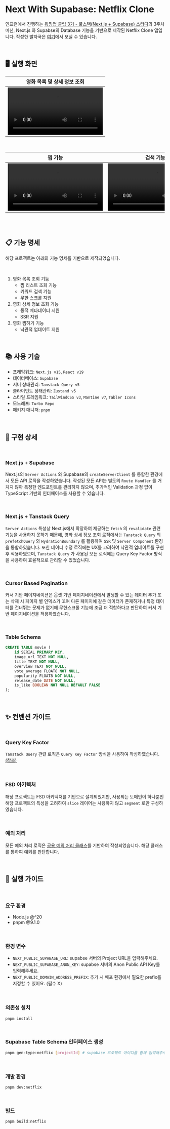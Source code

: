 # Next With Supabase: Netflix Clone

인프런에서 진행하는 [워밍업 클럽 3기 - 풀스택(Next.js + Supabase) 스터디](https://www.inflearn.com/course/offline/warmup-club-3-fs)의 3주차 미션, Next.js 와 Supabse의 Database 기능을 기반으로 제작된 Netflix Clone 앱입니다. 작성한 발자국은 [여기](https://www.inflearn.com/blogs/10101)에서 보실 수 있습니다.

<br />

## 🖥️ 실행 화면

<table>
   <thead>
      <tr>
         <th>영화 목록 및 상세 정보 조회</th>
      </tr>
   </thead>
   <tbody>
      <tr>
         <td>
            <video src="https://github.com/user-attachments/assets/f31f2f42-a76d-4032-b61a-0c4c9b601b4f" />
         </td>
      </tr>
   </tbody>
</table>

<br />

<table>
   <thead>
      <tr>
         <th>찜 기능</th>
         <th>검색 기능</th>
      </tr>
   </thead>
   <tbody>
      <tr>
         <td>
            <video src="https://github.com/user-attachments/assets/05495676-989e-418d-b4fa-37fdedb2cdcb" />
         </td>
         <td>
            <video src="https://github.com/user-attachments/assets/ca5531f4-b813-439f-8c99-2f7563470536" />
         </td>
      </tr>
   </tbody>
</table>

<br />
<br />

## 📋 기능 명세

해당 프로젝트는 아래의 기능 명세를 기반으로 제작되었습니다.

<br />

1. 영화 목록 조회 기능
   - 찜 리스트 조회 기능
   - 키워드 검색 기능
   - 무한 스크롤 지원
2. 영화 상세 정보 조회 기능
   - 동적 메타데이터 지원
   - SSR 지원
3. 영화 찜하기 기능
   - 낙관적 업데이트 지원

<br />

## 📚 사용 기술

- 프레임워크: `Next.js v15`, `React v19`
- 데이터베이스: `Supabase`
- 서버 상태관리: `Tanstack Query v5`
- 클라이언트 상태관리: `Zustand v5`
- 스타일 프레임워크: `TailWindCSS v3`, `Mantine v7`, `Tabler Icons`
- 모노레포: `Turbo Repo`
- 패키지 매니저: `pnpm`

<br />

## 🎨 구현 상세

<br />

### Next.js + Supabase

Next.js의 `Server Actions` 와 Supabase의 `createServerClient` 를 통합한 환경에서 모든 API 로직을 작성하였습니다. 작성된 모든 API는 별도의 `Route Handler` 를 거치지 않아 특정한 엔드포인트를 관리하지 않으며, 추가적인 Validation 과정 없이 TypeScript 기반의 인터페이스를 사용할 수 있습니다.

<br />

### Next.js + Tanstack Query

`Server Actions` 특성상 Next.js에서 확장하여 제공하는 `fetch` 의 `revalidate` 관련 기능을 사용하지 못하기 때문에, 영화 상세 정보 조회 로직에서는 `Tanstack Query` 의 `prefetchQuery` 와 `HydrationBoundary` 를 활용하여 `SSR` 및 `Server Component` 환경을 통합하였습니다. 또한 데이터 수정 로직에는 UX를 고려하여 낙관적 업데이트를 구현 후 적용하였으며, `Tanstack Query` 가 사용된 모든 로직에는 Query Key Factor 방식을 사용하여 효율적으로 관리할 수 있었습니다.

<br />

### Cursor Based Pagination

커서 기반 페이지네이션은 옵셋 기반 페이지네이션에서 발생할 수 있는 데이터 추가 또는 삭제 시 페이지 별 인덱스가 꼬여 다른 페이지에 같은 데이터가 존재하거나 특정 데이터를 건너뛰는 문제가 없기에 무한스크롤 기능에 조금 더 적합하다고 판단하여 커서 기반 페이지네이션을 적용하였습니다.

<br />

### Table Schema

```sql
CREATE TABLE movie (
    id SERIAL PRIMARY KEY,
    image_url TEXT NOT NULL,
    title TEXT NOT NULL,
    overview TEXT NOT NULL,
    vote_average FLOAT8 NOT NULL,
    popularity FLOAT8 NOT NULL,
    release_date DATE NOT NULL,
    is_like BOOLEAN NOT NULL DEFAULT FALSE
);
```

<br />

## ✨ 컨벤션 가이드

<br />

### Query Key Factor

`Tanstack Query` 관련 로직은 `Query Key Factor` 방식을 사용하여 작성하였습니다. [(참조)](/apps/netflix/src/entities/api/query-keys.ts)

<br />

### FSD 아키텍처

해당 프로젝트는 FSD 아키텍처를 기반으로 설계되었지만, 사용되는 도메인이 하나뿐인 해당 프로젝트의 특성을 고려하여 `slice` 레이어는 사용하지 않고 `segment` 로만 구성하였습니다.

<br />

### 예외 처리

모든 예외 처리 로직은 [공용 예외 처리 클래스](/apps/netflix/src/shared/api/exception.ts)를 기반하여 작성되었습니다. 해당 클래스를 통하여 예외를 판단합니다.

<br />

## 💼 실행 가이드

<br />

### 요구 환경

- Node.js @^20
- pnpm @9.1.0

<br />

### 환경 변수

- `NEXT_PUBLIC_SUPABASE_URL`: supabse 서버의 Project URL을 입력해주세요.
- `NEXT_PUBLIC_SUPABASE_ANON_KEY`: supabse 서버의 Anon Public API Key를 입력해주세요.
- `NEXT_PUBLIC_DOMAIN_ADDRESS_PREFIX`: 추가 시 배포 환경에서 필요한 prefix를 지정할 수 있어요. (필수 X)

<br />

### 의존성 설치

```base
pnpm install
```

<br />

### Supabase Table Schema 인터페이스 생성

```bash
pnpm gen-type:netflix [projectId] # supabase 프로젝트 아이디를 함께 입력해주세요
```

<br />

### 개발 환경

```base
pnpm dev:netflix
```

<br />

### 빌드

```base
pnpm build:netflix
```

<br />
